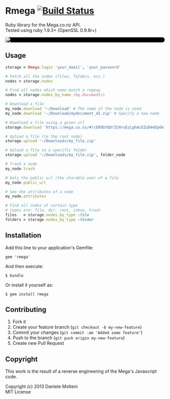 # Rmega [![Build Status](https://travis-ci.org/daniele-m/rmega.png)](https://travis-ci.org/daniele-m/rmega)


Ruby library for the Mega.co.nz API.  
Tested using ruby 1.9.3+ (OpenSSL 0.9.8r+)

<div style="background-color: #000000; border-radius: 8px">
  <img src="https://eu.static.mega.co.nz/images/mega/logo.png" />
</div>



## Usage

```ruby
storage = Rmega.login 'your_email', 'your_password'

# Fetch all the nodes (files, folders, ecc.)
nodes = storage.nodes

# Find all nodes which name match a regexp
nodes = storage.nodes_by_name /my.document/i

# Download a file
my_node.download '~/Download' # The name of the node is used
my_node.download '~/Download/mydocument_42.zip' # Specify a new name

# Download a file using a given url
storage.download 'https://mega.co.nz/#!cER0GYbD!ZCHruEzLghAcEZuD44Dp0k--6m5duA08Xl4a_bUZYMI', '~/Download'

# Upload a file (to the root node)
storage.upload '~/Downloads/my_file.zip'

# Upload a file to a specific folder
storage.upload '~/Downloads/my_file.zip', folder_node

# Trash a node
my_node.trash

# Gets the public url (the sharable one) of a file
my_node.public_url

# See the attributes of a node
my_node.attributes

# Find all nodes of certain type
# types are: file, dir, root, inbox, trash
files   = storage.nodes_by_type :file
folders = storage.nodes_by_type :folder

```


## Installation

Add this line to your application's Gemfile:

    gem 'rmega'

And then execute:

    $ bundle

Or install it yourself as:

    $ gem install rmega


## Contributing

1. Fork it
2. Create your feature branch (`git checkout -b my-new-feature`)
3. Commit your changes (`git commit -am 'Added some feature'`)
4. Push to the branch (`git push origin my-new-feature`)
5. Create new Pull Request


## Copyright

This work is the result of a reverse engineering of the Mega's Javascript code.

Copyright (c) 2013 Daniele Molteni  
MIT License
